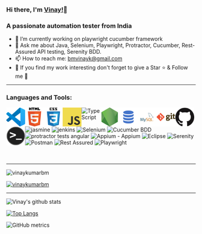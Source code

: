 ### Hi there, I'm [Vinay!](https://vinaykumarbm.github.io)👋

<h3 align="left">A passionate automation tester from India</h3>

- 🔭 I’m currently working on playwright cucumber framework
- 💬 Ask me about Java, Selenium, Playwright, Protractor, Cucumber, Rest-Assured API testing, Serenity BDD.
- 📫 How to reach me: bmvinayk@gmail.com
- :pencil: If you find my work interesting don't forget to give a Star :star: & Follow me :busts_in_silhouette:

---
### Languages and Tools:
<div>
<span><img align="left" alt="Visual Studio Code" width="50px" src="https://raw.githubusercontent.com/github/explore/80688e429a7d4ef2fca1e82350fe8e3517d3494d/topics/visual-studio-code/visual-studio-code.png" /></span>
<span><img align="left" alt="HTML5" width="50px" src="https://raw.githubusercontent.com/github/explore/80688e429a7d4ef2fca1e82350fe8e3517d3494d/topics/html/html.png" /></span>
<span><img align="left" alt="CSS3" width="50px" src="https://raw.githubusercontent.com/github/explore/80688e429a7d4ef2fca1e82350fe8e3517d3494d/topics/css/css.png" /></span>
<span><img align="left" alt="JavaScript" width="50px" src="https://raw.githubusercontent.com/github/explore/80688e429a7d4ef2fca1e82350fe8e3517d3494d/topics/javascript/javascript.png" /></span>
<span><img align="left" alt="TypeScript" width="50px" src="https://dz2cdn1.dzone.com/storage/temp/4470473-ts-logo.png" /></span>  
<span><img align="left" alt="Node.js" width="50px" src="https://raw.githubusercontent.com/github/explore/80688e429a7d4ef2fca1e82350fe8e3517d3494d/topics/nodejs/nodejs.png" /></span>
<span><img align="left" alt="SQL" width="50px" src="https://raw.githubusercontent.com/github/explore/80688e429a7d4ef2fca1e82350fe8e3517d3494d/topics/sql/sql.png" /></span>
<span><img align="left" alt="MySQL" width="50px" src="https://raw.githubusercontent.com/github/explore/80688e429a7d4ef2fca1e82350fe8e3517d3494d/topics/mysql/mysql.png" /></span>
<span><img align="left" alt="Git" width="50px" src="https://raw.githubusercontent.com/github/explore/80688e429a7d4ef2fca1e82350fe8e3517d3494d/topics/git/git.png" /></span>
<span><img align="left" alt="GitHub" width="50px" style="background-color:white;" src="https://raw.githubusercontent.com/github/explore/78df643247d429f6cc873026c0622819ad797942/topics/github/github.png" /></span>
<span><img align="left" alt="Terminal" width="50px" src="https://raw.githubusercontent.com/github/explore/80688e429a7d4ef2fca1e82350fe8e3517d3494d/topics/terminal/terminal.png" /></span>
<span><img src="https://www.vectorlogo.zone/logos/jasmine/jasmine-icon.svg" alt="jasmine" width="50px" /></span>
<span><img src="https://www.vectorlogo.zone/logos/jenkins/jenkins-icon.svg" alt="jenkins" width="50px" /></span>
<span><img src="https://raw.githubusercontent.com/detain/svg-logos/780f25886640cef088af994181646db2f6b1a3f8/svg/selenium-logo.svg" alt="Selenium" width="50px" /></span>
<span><img src="https://www.clipartmax.com/png/small/157-1579509_cucumber-cucumber-bdd-icon.png" alt="Cucumber BDD" width="50px" /></span>
<span><img src="https://www.clipartmax.com/png/small/184-1849590_automated-screenshots-of-your-e2e-protractor-tests-protractor-angular-logo.png" alt="protractor tests angular" width="50px" /></span>
<span><img src="https://www.clipartmax.com/png/small/331-3313260_appium-appium.png" alt="Appium - Appium" width="50px" /></span>  
<span><img src="https://cdn1.iconfinder.com/data/icons/Futurosoft%20Icons%200.5.2/128x128/apps/eclipse.png" alt="Eclipse" width="50px" /></span>
<span><img src="http://www.thucydides.info/docs/serenity/images/serenity-logo.png" alt="Serenity" width="160px" /></span>  
<span><img src="https://avatars.githubusercontent.com/u/10251060?s=200&v=4" alt="Postman" width="50" /></span>
<span><img src="https://rest-assured.io/img/logo-transparent.png" alt="Rest Assured" width="50" /></span>
<span><img src="https://seleniumbox.com/wp-content/uploads/2017/08/playwright-e1618841134393.png" alt="Playwright" width="50" /></span>  
</div>

</br>
</br>


---
<p align="left"> <img src="https://komarev.com/ghpvc/?username=vinaykumarbm&label=Profile%20views&color=0e75b6&style=plastic" alt="vinaykumarbm" /> </p>

<p align="left"> <a href="https://github.com/ryo-ma/github-profile-trophy"><img src="https://github-profile-trophy.vercel.app/?username=vinaykumarbm" alt="vinaykumarbm" /></a> </p>

---
![Vinay's github stats](https://github-readme-stats.vercel.app/api?username=VinayKumarBM&show_icons=true&count_private=true&theme=dracula)

[![Top Langs](https://github-readme-stats.vercel.app/api/top-langs/?username=VinayKumarBM&layout=compact)](https://github.com/VinayKumarBM/github-readme-stats)


![GitHub metrics](https://metrics.lecoq.io/vinaykumarbm)
